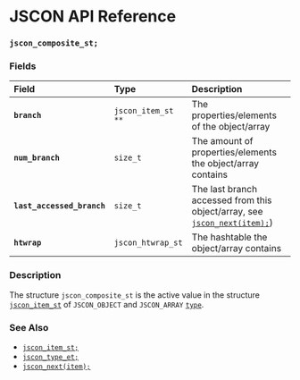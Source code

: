 # JSCON API Reference

### `jscon_composite_st;`

### Fields

| Field | Type | Description |
| :--- | :--- | :--- |
|**`branch`**|`jscon_item_st **`| The properties/elements of the object/array |
|**`num_branch`**|`size_t`| The amount of properties/elements the object/array contains |
|**`last_accessed_branch`**|`size_t`| The last branch accessed from this object/array, see [`jscon_next(item);`](jscon_next.md)) |
|**`htwrap`**|`jscon_htwrap_st`| The hashtable the object/array contains |

### Description

The structure `jscon_composite_st` is the active value in the structure [`jscon_item_st`](jscon_item_st.md) of `JSCON_OBJECT` and `JSCON_ARRAY`
[`type`](jscon_type_et.md).

### See Also

* [`jscon_item_st;`](jscon_item_st.md)
* [`jscon_type_et;`](jscon_type_et.md)
* [`jscon_next(item);`](jscon_next.md)
